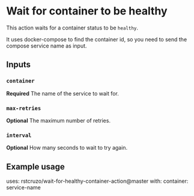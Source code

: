 # Wait for container to be healthy

This action waits for a container status to be `healthy`.

It uses docker-compose to find the container id, so you need to send the compose service name as input.

## Inputs

### `container`

**Required** The name of the service to wait for.

### `max-retries`

**Optional** The maximum number of retries.

### `interval`

**Optional** How many seconds to wait to try again.

## Example usage

uses: rstcruzo/wait-for-healthy-container-action@master
with:
  container: service-name